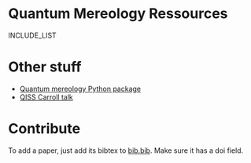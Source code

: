 # Quantum Mereology Ressources

INCLUDE_LIST

# Other stuff
- [Quantum mereology Python package](https://nicolasloizeau.github.io/quantum_mereology/)
- [QISS Carroll talk](https://www.youtube.com/watch?v=HOssfva2IBo)

# Contribute
To add a paper, just add its bibtex to [bib.bib](bib.bib). Make sure it has a doi field.
